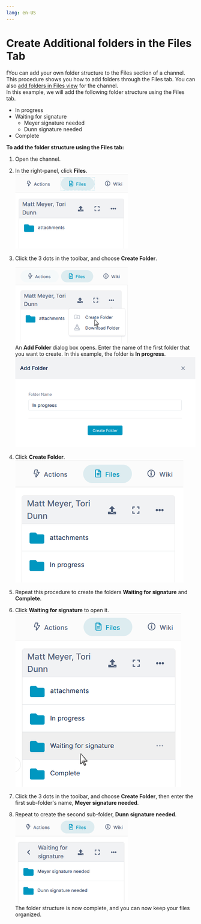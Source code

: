 ```yaml
---
lang: en-US
---
```


# Create Additional folders in the Files Tab

fYou can add your own folder structure to the Files section of a channel. This procedure shows you how to add folders through the Files tab. You can also [add folders in Files view](/files/managing-files-and-folders-in-files-view) for the channel.  
In this example, we will add the following folder structure using the Files tab.

-   In progress
-   Waiting for signature
    -   Meyer signature needed
    -   Dunn signature needed
-   Complete

**To add the folder structure using the Files tab:**

1.  Open the channel.
2.  In the right-panel, click **Files**.  
    ![](../assets/files/create-additional-folders-in-the-files-tab/as-matt-tori.png)  
      
    
3.  Click the 3 dots in the toolbar, and choose **Create Folder**.
    
    ![](../assets/files/create-additional-folders-in-the-files-tab/as-matt-tori-create.png)  
    An **Add Folder** dialog box opens. Enter the name of the first folder that you want to create. In this example, the folder is **In progress**.  
    ![](../assets/files/create-additional-folders-in-the-files-tab/as-add-folder-2.png)  
      
    
4.  Click **Create Folder**.  
    ![](../assets/files/create-additional-folders-in-the-files-tab/as-add-in-progress.png)
5.  Repeat this procedure to create the folders **Waiting for signature** and **Complete**. 
6.  Click **Waiting for signature** to open it.  
    ![](../assets/files/create-additional-folders-in-the-files-tab/as-click-waiting.png)
7.  Click the 3 dots in the toolbar, and choose **Create Folder**, then enter the first sub-folder's name, **Meyer signature needed**.
8.  Repeat to create the second sub-folder, **Dunn signature needed**.  
    ![](../assets/files/create-additional-folders-in-the-files-tab/as-subfolder.png)  
    The folder structure is now complete, and you can now keep your files organized.